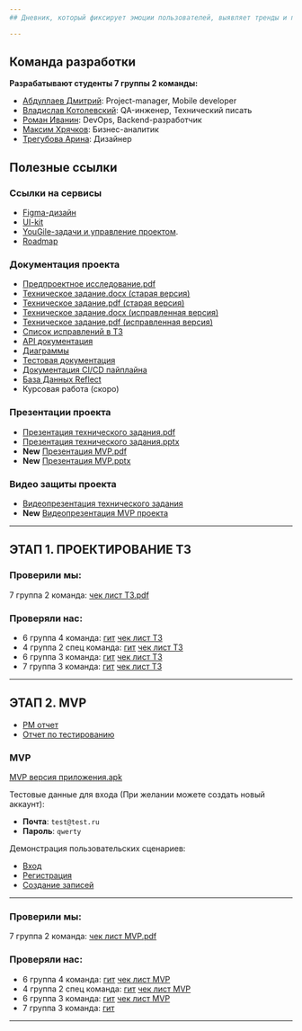 ```yaml
---
## Дневник, который фиксирует эмоции пользователей, выявляет тренды и помогает улучшить психологическое состояние

---
```


## Команда разработки
**Разрабатывают студенты 7 группы 2 команды:**
- [Абдуллаев Дмитрий](https://github.com/MiddleShamil): Project-manager, Mobile developer
- [Владислав Котолевский](https://github.com/TheIorick): QA-инженер, Технический писать
- [Роман Иванин](https://github.com/rewqaz): DevOps, Backend-разработчик
- [Максим Хрячков](https://github.com/Korsat): Бизнес-аналитик  
- [Трегубова Арина](https://github.com/tregubovaAA): Дизайнер


## Полезные ссылки
### Ссылки на сервисы
- [Figma-дизайн](https://www.figma.com/design/dE0KhQ4hfYTnrL2yFSSj7Z/Ui-Kit-Reflect?node-id=154-6359&t=fXgTX82SnaZc87E6-0)
- [UI-kit](https://www.figma.com/design/dE0KhQ4hfYTnrL2yFSSj7Z/Ui-Kit-Reflect?node-id=0-1&p=f&t=fXgTX82SnaZc87E6-0)
- [YouGile-задачи и управление проектом](https://ru.yougile.com/board/vl6wh1zei692).
- [Roadmap](https://github.com/ReflectAppTP/documentation/blob/main/Roadmap%20Reflect.pdf)

### Документация проекта
- [Предпроектное исследование.pdf](https://github.com/ReflectAppTP/documentation/blob/main/Предпроектное%20исследование.pdf)
- [Техническое задание.docx (старая версия)](https://github.com/ReflectAppTP/documentation/blob/main/Техническое%20задание.docx)
- [Техническое задание.pdf (старая версия)](https://github.com/ReflectAppTP/documentation/blob/main/Техническое%20задание.pdf)
- [Техническое задание.docx (исправленная версия)](https://github.com/ReflectAppTP/documentation/blob/main/%D0%A2%D0%B5%D1%85%D0%BD%D0%B8%D1%87%D0%B5%D1%81%D0%BA%D0%BE%D0%B5%20%D0%B7%D0%B0%D0%B4%D0%B0%D0%BD%D0%B8%D0%B5%20Final.docx)
- [Техническое задание.pdf (исправленная версия)](https://github.com/ReflectAppTP/documentation/blob/main/%D0%A2%D0%B5%D1%85%D0%BD%D0%B8%D1%87%D0%B5%D1%81%D0%BA%D0%BE%D0%B5%20%D0%B7%D0%B0%D0%B4%D0%B0%D0%BD%D0%B8%D0%B5%20Final.pdf)
- [Список исправлений в ТЗ](https://github.com/ReflectAppTP/documentation/blob/main/C%D0%BF%D0%B8%D1%81%D0%BE%D0%BA%20%D0%B8%D1%81%D0%BF%D1%80%D0%B0%D0%B2%D0%BB%D0%B5%D0%BD%D0%BD%D0%B5%D0%B3%D0%BE%20%D0%B2%20%D0%A2%D0%97.txt)
- [API документация ](https://github.com/ReflectAppTP/documentation/blob/main/Схема%20API/reflect%20API.yaml)
- [Диаграммы ](https://github.com/ReflectAppTP/documentation/tree/main/диаграммы)
- [Тестовая документация](https://drive.google.com/drive/u/0/folders/1A94hOkDlxu2A1HoNl8z5ybGdHt92-YMH)
- [Документация CI/CD пайплайна](https://github.com/ReflectAppTP/documentation/blob/main/%D0%94%D0%BE%D0%BA%D1%83%D0%BC%D0%B5%D0%BD%D1%82%D0%B0%D1%86%D0%B8%D1%8F%20CICD.pdf)
- [База Данных Reflect](https://github.com/ReflectAppTP/documentation/blob/main/%D0%94%D0%BE%D0%BA%D1%83%D0%BC%D0%B5%D0%BD%D1%82%D0%B0%D1%86%D0%B8%D1%8F%20Reflect%20Postgres.pdf)
- Курсовая работа (скоро)

### Презентации проекта

- [Презентация технического задания.pdf](https://github.com/ReflectAppTP/documentation/blob/main/Презентация%20ТЗ%20.pdf)
- [Презентация технического задания.pptx](https://github.com/ReflectAppTP/documentation/blob/main/Презентация%20ТЗ%20.pptx)
- **New** [Презентация MVP.pdf](https://github.com/ReflectAppTP/documentation/blob/main/%D0%9F%D1%80%D0%B5%D0%B7%D0%B5%D0%BD%D1%82%D0%B0%D1%86%D0%B8%D1%8F%20MVP.pdf)
- **New** [Презентация MVP.pptx](https://github.com/ReflectAppTP/documentation/blob/main/%D0%9F%D1%80%D0%B5%D0%B7%D0%B5%D0%BD%D1%82%D0%B0%D1%86%D0%B8%D1%8F%20MVP.pptx)

### Видео защиты проекта
- [Видеопрезентация технического задания](https://rutube.ru/video/cb02126a2cd47c4f808d3bd869e003fa/)
- **New** [Видеопрезентация MVP проекта](https://rutube.ru/video/private/1b55b60b805ccd2587185c9fccc6d3e3/?p=xaIL8gsUByUSYUk-QMfVHw)

---
## ЭТАП 1. ПРОЕКТИРОВАНИЕ ТЗ
### Проверили мы:
7 группа 2 команда: [чек лист ТЗ.pdf](https://github.com/ReflectAppTP/documentation/blob/main/%D0%A7%D0%B5%D0%BA%20%D0%BB%D0%B8%D1%81%D1%82.pdf)

### Проверяли нас:
- 6 группа 4 команда: [гит](https://github.com/Mixing-Visionary/Docs) [чек лист ТЗ](https://github.com/Mixing-Visionary/Docs/blob/docs-deploy/CheckList/Checklist.pdf)
- 4 группа 2 спец команда: [гит](https://github.com/anya-ananasss/Defense-Discover) [чек лист ТЗ](https://github.com/anya-ananasss/Defense-Discover/blob/main/Documentation/%D0%A7%D0%B5%D0%BA%D0%BB%D0%B8%D1%81%D1%82%20(%D0%A1%D0%9A%2C%202%20%D0%B3%D1%80%D1%83%D0%BF%D0%BF%D0%B0).pdf)
- 6 группа 3 команда: [гит](https://github.com/VisualMusic-VSU/visualmusic) [чек лист ТЗ](https://github.com/VisualMusic-VSU/visualmusic/blob/main/docs/check/check.pdf)
- 7 группа 3 команда: [гит](https://github.com/Vlad-gw/task-planner-app) [чек лист ТЗ](https://github.com/Vlad-gw/task-planner-app/blob/main/documentation/Punctualis%20%D0%A7%D0%B5%D0%BA%D0%BB%D0%B8%D1%81%D1%82%201.pdf)
---


## ЭТАП 2. MVP
- [PM отчет](https://docs.google.com/document/d/158SYb9a0hMTGif-SsDg0r8ahA-5eV3GqmLOf_YFtgDk/edit?tab=t.0)
- [Отчет по тестированию](https://docs.google.com/document/d/1T1rQeD4z-fd78xVRev5bXdKbnloeU7f8i0KVKfddiQM/edit?tab=t.0)

### MVP
[MVP версия приложения.apk](https://github.com/ReflectAppTP/documentation/blob/main/releases/MVP%20release/app-release.apk)

 Тестовые данные для входа (При желании можете создать новый аккаунт):
- **Почта**: `test@test.ru`
- **Пароль**: `qwerty`

Демонстрация пользовательских сценариев:
- [Вход](https://drive.google.com/drive/u/0/folders/1RSSufMVU_hdSTfnUaAuYMshCEtTOdr3p)
- [Регистрация](https://drive.google.com/drive/u/0/folders/1RSSufMVU_hdSTfnUaAuYMshCEtTOdr3p)
- [Создание записей](https://drive.google.com/drive/u/0/folders/1RSSufMVU_hdSTfnUaAuYMshCEtTOdr3p)
---
### Проверили мы:
7 группа 2 команда: [чек лист MVP.pdf](https://github.com/ReflectAppTP/documentation/blob/main/%D0%A7%D0%B5%D0%BA%20%D0%9B%D0%B8%D1%81%D1%82%202%20MVP.pdf)

### Проверяли нас:
- 6 группа 4 команда: [гит](https://github.com/Mixing-Visionary/Docs) [чек лист MVP](https://github.com/Mixing-Visionary/Docs/blob/master/CheckList/Checklist_2.pdf)
- 4 группа 2 спец команда: [гит](https://github.com/anya-ananasss/Defense-Discover) [чек лист MVP](https://github.com/anya-ananasss/Defense-Discover/blob/main/Documentation/%D0%A2%D0%9F.%20%D0%A7%D0%B5%D0%BA%D0%BB%D0%B8%D1%81%D1%82%202%20%D1%8D%D1%82%D0%B0%D0%BF.pdf)
- 6 группа 3 команда: [гит](https://github.com/VisualMusic-VSU/visualmusic) [чек лист MVP](https://github.com/VisualMusic-VSU/visualmusic/blob/main/docs/check/second-stage-check.pdf)
- 7 группа 3 команда: [гит](https://github.com/Vlad-gw/task-planner-app)
---
